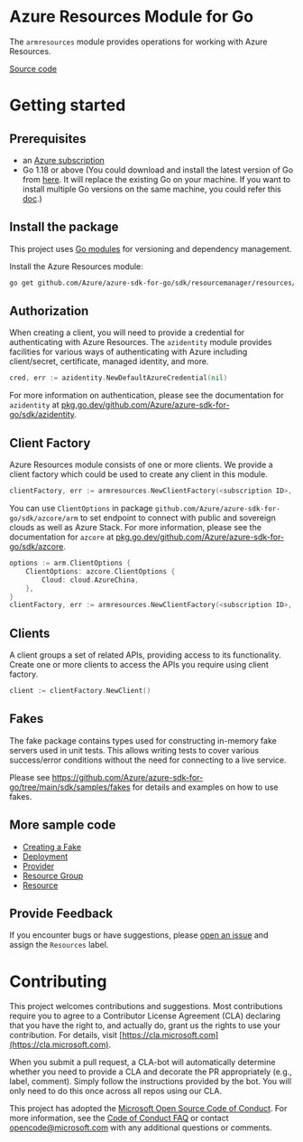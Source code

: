# Azure Resources Module for Go

The `armresources` module provides operations for working with Azure Resources.

[Source code](https://github.com/Azure/azure-sdk-for-go/tree/main/sdk/resourcemanager/resources/armresources)

# Getting started

## Prerequisites

- an [Azure subscription](https://azure.microsoft.com/free/)
- Go 1.18 or above (You could download and install the latest version of Go from [here](https://go.dev/doc/install). It will replace the existing Go on your machine. If you want to install multiple Go versions on the same machine, you could refer this [doc](https://go.dev/doc/manage-install).)

## Install the package

This project uses [Go modules](https://github.com/golang/go/wiki/Modules) for versioning and dependency management.

Install the Azure Resources module:

```sh
go get github.com/Azure/azure-sdk-for-go/sdk/resourcemanager/resources/armresources
```

## Authorization

When creating a client, you will need to provide a credential for authenticating with Azure Resources. The `azidentity` module provides facilities for various ways of authenticating with Azure including client/secret, certificate, managed identity, and more.

```go
cred, err := azidentity.NewDefaultAzureCredential(nil)
```

For more information on authentication, please see the documentation for `azidentity` at [pkg.go.dev/github.com/Azure/azure-sdk-for-go/sdk/azidentity](https://pkg.go.dev/github.com/Azure/azure-sdk-for-go/sdk/azidentity).

## Client Factory

Azure Resources module consists of one or more clients. We provide a client factory which could be used to create any client in this module.

```go
clientFactory, err := armresources.NewClientFactory(<subscription ID>, cred, nil)
```

You can use `ClientOptions` in package `github.com/Azure/azure-sdk-for-go/sdk/azcore/arm` to set endpoint to connect with public and sovereign clouds as well as Azure Stack. For more information, please see the documentation for `azcore` at [pkg.go.dev/github.com/Azure/azure-sdk-for-go/sdk/azcore](https://pkg.go.dev/github.com/Azure/azure-sdk-for-go/sdk/azcore).

```go
options := arm.ClientOptions {
    ClientOptions: azcore.ClientOptions {
        Cloud: cloud.AzureChina,
    },
}
clientFactory, err := armresources.NewClientFactory(<subscription ID>, cred, &options)
```

## Clients

A client groups a set of related APIs, providing access to its functionality. Create one or more clients to access the APIs you require using client factory.

```go
client := clientFactory.NewClient()
```

## Fakes

The fake package contains types used for constructing in-memory fake servers used in unit tests.
This allows writing tests to cover various success/error conditions without the need for connecting to a live service.

Please see https://github.com/Azure/azure-sdk-for-go/tree/main/sdk/samples/fakes for details and examples on how to use fakes.

## More sample code

- [Creating a Fake](https://github.com/Azure/azure-sdk-for-go/blob/main/sdk/resourcemanager/resources/armresources/fake_example_test.go)
- [Deployment](https://aka.ms/azsdk/go/mgmt/samples?path=sdk/resourcemanager/resource/deployment)
- [Provider](https://aka.ms/azsdk/go/mgmt/samples?path=sdk/resourcemanager/resource/provider)
- [Resource Group](https://aka.ms/azsdk/go/mgmt/samples?path=sdk/resourcemanager/resource/resourcegroups)
- [Resource](https://aka.ms/azsdk/go/mgmt/samples?path=sdk/resourcemanager/resource/resources)

## Provide Feedback

If you encounter bugs or have suggestions, please
[open an issue](https://github.com/Azure/azure-sdk-for-go/issues) and assign the `Resources` label.

# Contributing

This project welcomes contributions and suggestions. Most contributions require
you to agree to a Contributor License Agreement (CLA) declaring that you have
the right to, and actually do, grant us the rights to use your contribution.
For details, visit [https://cla.microsoft.com](https://cla.microsoft.com).

When you submit a pull request, a CLA-bot will automatically determine whether
you need to provide a CLA and decorate the PR appropriately (e.g., label,
comment). Simply follow the instructions provided by the bot. You will only
need to do this once across all repos using our CLA.

This project has adopted the
[Microsoft Open Source Code of Conduct](https://opensource.microsoft.com/codeofconduct/).
For more information, see the
[Code of Conduct FAQ](https://opensource.microsoft.com/codeofconduct/faq/)
or contact [opencode@microsoft.com](mailto:opencode@microsoft.com) with any
additional questions or comments.
